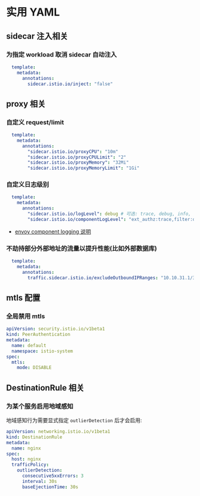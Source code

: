 # 实用 YAML

## sidecar 注入相关

### 为指定 workload 取消 sidecar 自动注入

```yaml
  template:
    metadata:
      annotations:
        sidecar.istio.io/inject: "false"
```

## proxy 相关

### 自定义 request/limit

```yaml
  template:
    metadata:
      annotations:
        "sidecar.istio.io/proxyCPU": "10m"
        "sidecar.istio.io/proxyCPULimit": "2"
        "sidecar.istio.io/proxyMemory": "32Mi"
        "sidecar.istio.io/proxyMemoryLimit": "1Gi"
```

### 自定义日志级别

```yaml
  template:
    metadata:
      annotations:
        "sidecar.istio.io/logLevel": debug # 可选: trace, debug, info, warning, error, critical, off
        "sidecar.istio.io/componentLogLevel": "ext_authz:trace,filter:debug"
```
* [envoy component logging 说明](https://www.envoyproxy.io/docs/envoy/latest/operations/cli#cmdoption-component-log-level)

### 不劫持部分外部地址的流量以提升性能(比如外部数据库)

```yaml
  template:
    metadata:
      annotations:
        traffic.sidecar.istio.io/excludeOutboundIPRanges: "10.10.31.1/32,10.10.31.2/32"
```

## mtls 配置

### 全局禁用 mtls

```yaml
apiVersion: security.istio.io/v1beta1
kind: PeerAuthentication
metadata:
  name: default
  namespace: istio-system
spec:
  mtls:
    mode: DISABLE
```

## DestinationRule 相关

### 为某个服务启用地域感知

地域感知行为需要显式指定 `outlierDetection` 后才会启用:

```yaml
apiVersion: networking.istio.io/v1beta1
kind: DestinationRule
metadata:
  name: nginx
spec:
  host: nginx
  trafficPolicy:
    outlierDetection:
      consecutive5xxErrors: 3
      interval: 30s
      baseEjectionTime: 30s
```